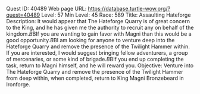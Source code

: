 Quest ID: 40489
Web page URL: https://database.turtle-wow.org/?quest=40489
Level: 57
Min Level: 45
Race: 589
Title: Assaulting Hateforge
Description: It would appear that The Hateforge Quarry is of great concern to the King, and he has given me the authority to recruit any on behalf of the kingdom.$B$BIf you are wanting to gain favor with Magni than this would be a good opportunity.$B$BI am looking for anyone to venture deep into the Hateforge Quarry and remove the presence of the Twilight Hammer within. If you are interested, I would suggest bringing fellow adventurers, a group of mercenaries, or some kind of brigade.$B$BIf you end up completing the task, return to Magni himself, and he will reward you.
Objective: Venture into The Hateforge Quarry and remove the presence of the Twilight Hammer from deep within, when completed, return to King Magni Bronzebeard in Ironforge.
